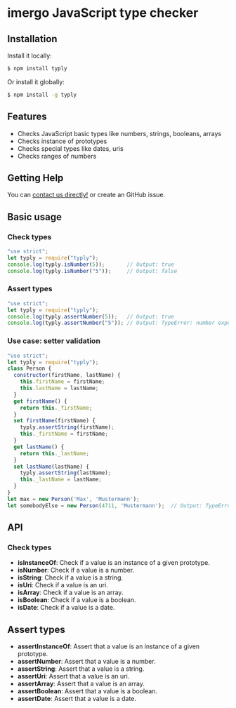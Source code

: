 # imergo JavaScript type checker


## Installation

Install it locally:

```bash
$ npm install typly
```

Or install it globally:

```bash
$ npm install -g typly
```

## Features

- Checks JavaScript basic types like numbers, strings, booleans, arrays
- Checks instance of prototypes
- Checks special types like dates, uris
- Checks ranges of numbers

## Getting Help

You can  [contact us directly!](http://www.imergo.com) or create an GitHub issue.

## Basic usage

### Check types

```javascript
"use strict";
let typly = require("typly");
console.log(typly.isNumber(5));       // Output: true
console.log(typly.isNumber("5"));     // Output: false
```

### Assert types

```javascript
"use strict";
let typly = require("typly");
console.log(typly.assertNumber(5));   // Output: true
console.log(typly.assertNumber("5")); // Output: TypeError: number expected, but got string
```

### Use case: setter validation

```javascript
"use strict";
let typly = require("typly");
class Person {
  constructor(firstName, lastName) {
    this.firstName = firstName;
    this.lastName = lastName;
  }
  get firstName() {
    return this._firstName;
  }
  set firstName(firstName) {
    typly.assertString(firstName);
    this._firstName = firstName;
  }
  get lastName() {
    return this._lastName;
  }
  set lastName(lastName) {
    typly.assertString(lastName);
    this._lastName = lastName;
  }
}
let max = new Person('Max', 'Mustermann');
let somebodyElse = new Person(4711, 'Mustermann');  // Output: TypeError: string expected, but got number
```

## API

### Check types

- **isInstanceOf**: Check if a value is an instance of a given prototype.
- **isNumber**: Check if a value is a number.
- **isString**: Check if a value is a string.
- **isUri**: Check if a value is an uri.
- **isArray**: Check if a value is an array.
- **isBoolean**: Check if a value is a boolean.
- **isDate**: Check if a value is a date.
  
## Assert types

- **assertInstanceOf**: Assert that a value is an instance of a given prototype.
- **assertNumber**: Assert that a value is a number.
- **assertString**: Assert that a value is a string.
- **assertUri**: Assert that a value is an uri.
- **assertArray**: Assert that a value is an array.
- **assertBoolean**: Assert that a value is a boolean.
- **assertDate**: Assert that a value is a date.
